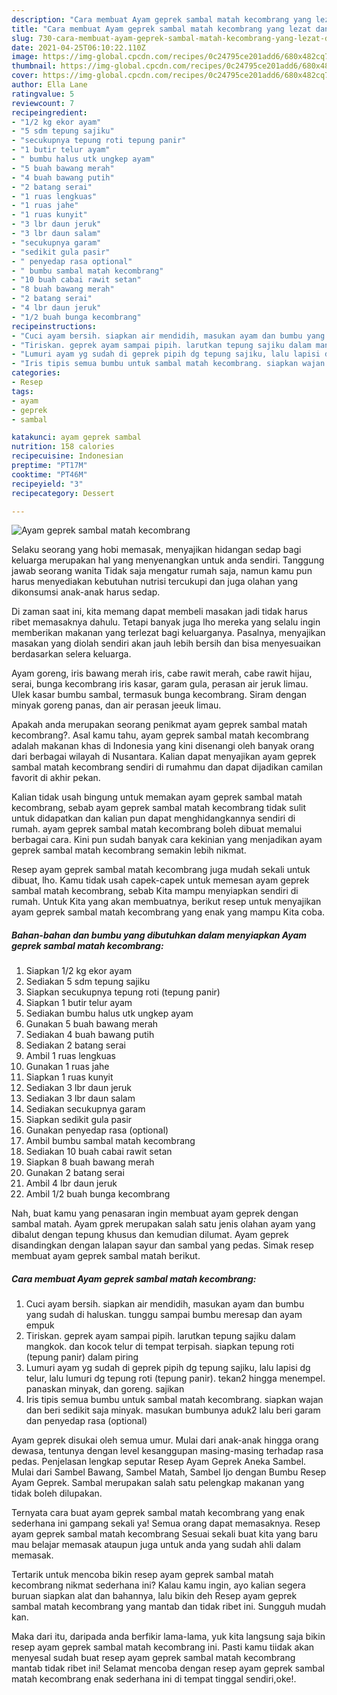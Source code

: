 ```yaml
---
description: "Cara membuat Ayam geprek sambal matah kecombrang yang lezat dan Mudah Dibuat"
title: "Cara membuat Ayam geprek sambal matah kecombrang yang lezat dan Mudah Dibuat"
slug: 730-cara-membuat-ayam-geprek-sambal-matah-kecombrang-yang-lezat-dan-mudah-dibuat
date: 2021-04-25T06:10:22.110Z
image: https://img-global.cpcdn.com/recipes/0c24795ce201add6/680x482cq70/ayam-geprek-sambal-matah-kecombrang-foto-resep-utama.jpg
thumbnail: https://img-global.cpcdn.com/recipes/0c24795ce201add6/680x482cq70/ayam-geprek-sambal-matah-kecombrang-foto-resep-utama.jpg
cover: https://img-global.cpcdn.com/recipes/0c24795ce201add6/680x482cq70/ayam-geprek-sambal-matah-kecombrang-foto-resep-utama.jpg
author: Ella Lane
ratingvalue: 5
reviewcount: 7
recipeingredient:
- "1/2 kg ekor ayam"
- "5 sdm tepung sajiku"
- "secukupnya tepung roti tepung panir"
- "1 butir telur ayam"
- " bumbu halus utk ungkep ayam"
- "5 buah bawang merah"
- "4 buah bawang putih"
- "2 batang serai"
- "1 ruas lengkuas"
- "1 ruas jahe"
- "1 ruas kunyit"
- "3 lbr daun jeruk"
- "3 lbr daun salam"
- "secukupnya garam"
- "sedikit gula pasir"
- " penyedap rasa optional"
- " bumbu sambal matah kecombrang"
- "10 buah cabai rawit setan"
- "8 buah bawang merah"
- "2 batang serai"
- "4 lbr daun jeruk"
- "1/2 buah bunga kecombrang"
recipeinstructions:
- "Cuci ayam bersih. siapkan air mendidih, masukan ayam dan bumbu yang sudah di haluskan. tunggu sampai bumbu meresap dan ayam empuk"
- "Tiriskan. geprek ayam sampai pipih. larutkan tepung sajiku dalam mangkok. dan kocok telur di tempat terpisah. siapkan tepung roti (tepung panir) dalam piring"
- "Lumuri ayam yg sudah di geprek pipih dg tepung sajiku, lalu lapisi dg telur, lalu lumuri dg tepung roti (tepung panir). tekan2 hingga menempel. panaskan minyak, dan goreng. sajikan"
- "Iris tipis semua bumbu untuk sambal matah kecombrang. siapkan wajan dan beri sedikit saja minyak. masukan bumbunya aduk2 lalu beri garam dan penyedap rasa (optional)"
categories:
- Resep
tags:
- ayam
- geprek
- sambal

katakunci: ayam geprek sambal 
nutrition: 158 calories
recipecuisine: Indonesian
preptime: "PT17M"
cooktime: "PT46M"
recipeyield: "3"
recipecategory: Dessert

---
```



![Ayam geprek sambal matah kecombrang](https://img-global.cpcdn.com/recipes/0c24795ce201add6/680x482cq70/ayam-geprek-sambal-matah-kecombrang-foto-resep-utama.jpg)

Selaku seorang yang hobi memasak, menyajikan hidangan sedap bagi keluarga merupakan hal yang menyenangkan untuk anda sendiri. Tanggung jawab seorang  wanita Tidak saja mengatur rumah saja, namun kamu pun harus menyediakan kebutuhan nutrisi tercukupi dan juga olahan yang dikonsumsi anak-anak harus sedap.

Di zaman  saat ini, kita memang dapat membeli masakan jadi tidak harus ribet memasaknya dahulu. Tetapi banyak juga lho mereka yang selalu ingin memberikan makanan yang terlezat bagi keluarganya. Pasalnya, menyajikan masakan yang diolah sendiri akan jauh lebih bersih dan bisa menyesuaikan berdasarkan selera keluarga. 

Ayam goreng, iris bawang merah iris, cabe rawit merah, cabe rawit hijau, serai, bunga kecombrang iris kasar, garam gula, perasan air jeruk limau. Ulek kasar bumbu sambal, termasuk bunga kecombrang. Siram dengan minyak goreng panas, dan air perasan jeeuk limau.

Apakah anda merupakan seorang penikmat ayam geprek sambal matah kecombrang?. Asal kamu tahu, ayam geprek sambal matah kecombrang adalah makanan khas di Indonesia yang kini disenangi oleh banyak orang dari berbagai wilayah di Nusantara. Kalian dapat menyajikan ayam geprek sambal matah kecombrang sendiri di rumahmu dan dapat dijadikan camilan favorit di akhir pekan.

Kalian tidak usah bingung untuk memakan ayam geprek sambal matah kecombrang, sebab ayam geprek sambal matah kecombrang tidak sulit untuk didapatkan dan kalian pun dapat menghidangkannya sendiri di rumah. ayam geprek sambal matah kecombrang boleh dibuat memalui berbagai cara. Kini pun sudah banyak cara kekinian yang menjadikan ayam geprek sambal matah kecombrang semakin lebih nikmat.

Resep ayam geprek sambal matah kecombrang juga mudah sekali untuk dibuat, lho. Kamu tidak usah capek-capek untuk memesan ayam geprek sambal matah kecombrang, sebab Kita mampu menyiapkan sendiri di rumah. Untuk Kita yang akan membuatnya, berikut resep untuk menyajikan ayam geprek sambal matah kecombrang yang enak yang mampu Kita coba.

<!--inarticleads1-->

##### Bahan-bahan dan bumbu yang dibutuhkan dalam menyiapkan Ayam geprek sambal matah kecombrang:

1. Siapkan 1/2 kg ekor ayam
1. Sediakan 5 sdm tepung sajiku
1. Siapkan secukupnya tepung roti (tepung panir)
1. Siapkan 1 butir telur ayam
1. Sediakan  bumbu halus utk ungkep ayam
1. Gunakan 5 buah bawang merah
1. Sediakan 4 buah bawang putih
1. Sediakan 2 batang serai
1. Ambil 1 ruas lengkuas
1. Gunakan 1 ruas jahe
1. Siapkan 1 ruas kunyit
1. Sediakan 3 lbr daun jeruk
1. Sediakan 3 lbr daun salam
1. Sediakan secukupnya garam
1. Siapkan sedikit gula pasir
1. Gunakan  penyedap rasa (optional)
1. Ambil  bumbu sambal matah kecombrang
1. Sediakan 10 buah cabai rawit setan
1. Siapkan 8 buah bawang merah
1. Gunakan 2 batang serai
1. Ambil 4 lbr daun jeruk
1. Ambil 1/2 buah bunga kecombrang


Nah, buat kamu yang penasaran ingin membuat ayam geprek dengan sambal matah. Ayam gprek merupakan salah satu jenis olahan ayam yang dibalut dengan tepung khusus dan kemudian dilumat. Ayam geprek disandingkan dengan lalapan sayur dan sambal yang pedas. Simak resep membuat ayam geprek sambal matah berikut. 

<!--inarticleads2-->

##### Cara membuat Ayam geprek sambal matah kecombrang:

1. Cuci ayam bersih. siapkan air mendidih, masukan ayam dan bumbu yang sudah di haluskan. tunggu sampai bumbu meresap dan ayam empuk
1. Tiriskan. geprek ayam sampai pipih. larutkan tepung sajiku dalam mangkok. dan kocok telur di tempat terpisah. siapkan tepung roti (tepung panir) dalam piring
1. Lumuri ayam yg sudah di geprek pipih dg tepung sajiku, lalu lapisi dg telur, lalu lumuri dg tepung roti (tepung panir). tekan2 hingga menempel. panaskan minyak, dan goreng. sajikan
1. Iris tipis semua bumbu untuk sambal matah kecombrang. siapkan wajan dan beri sedikit saja minyak. masukan bumbunya aduk2 lalu beri garam dan penyedap rasa (optional)


Ayam geprek disukai oleh semua umur. Mulai dari anak-anak hingga orang dewasa, tentunya dengan level kesanggupan masing-masing terhadap rasa pedas. Penjelasan lengkap seputar Resep Ayam Geprek Aneka Sambel. Mulai dari Sambel Bawang, Sambel Matah, Sambel Ijo dengan Bumbu Resep Ayam Geprek. Sambal merupakan salah satu pelengkap makanan yang tidak boleh dilupakan. 

Ternyata cara buat ayam geprek sambal matah kecombrang yang enak sederhana ini gampang sekali ya! Semua orang dapat memasaknya. Resep ayam geprek sambal matah kecombrang Sesuai sekali buat kita yang baru mau belajar memasak ataupun juga untuk anda yang sudah ahli dalam memasak.

Tertarik untuk mencoba bikin resep ayam geprek sambal matah kecombrang nikmat sederhana ini? Kalau kamu ingin, ayo kalian segera buruan siapkan alat dan bahannya, lalu bikin deh Resep ayam geprek sambal matah kecombrang yang mantab dan tidak ribet ini. Sungguh mudah kan. 

Maka dari itu, daripada anda berfikir lama-lama, yuk kita langsung saja bikin resep ayam geprek sambal matah kecombrang ini. Pasti kamu tiidak akan menyesal sudah buat resep ayam geprek sambal matah kecombrang mantab tidak ribet ini! Selamat mencoba dengan resep ayam geprek sambal matah kecombrang enak sederhana ini di tempat tinggal sendiri,oke!.

